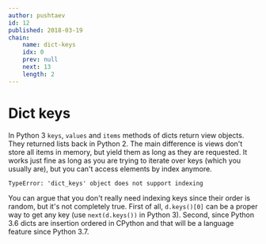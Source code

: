 ```yaml
---
author: pushtaev
id: 12
published: 2018-03-19
chain:
    name: dict-keys
    idx: 0
    prev: null
    next: 13
    length: 2
---
```


# Dict keys

In Python 3 `keys`, `values` and `items` methods of dicts return view objects. They returned lists back in Python 2. The main difference is views don't store all items in memory, but yield them as long as they are requested. It works just fine as long as you are trying to iterate over keys (which you usually are), but you can't access elements by index anymore.

```txt
TypeError: 'dict_keys' object does not support indexing
```

You can argue that you don't really need indexing keys since their order is random, but it's not completely true. First of all, `d.keys()[0]` can be a proper way to get any key (use `next(d.keys())` in Python 3). Second, since Python 3.6 dicts are insertion ordered in CPython and that will be a language feature since Python 3.7.
